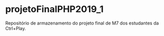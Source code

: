 # projetoFinalPHP2019_1
Repositório de armazenamento do projeto final de M7 dos estudantes da Ctrl+Play.
